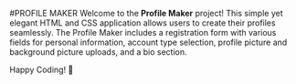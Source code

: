 #PROFILE MAKER
Welcome to the **Profile Maker** project!
This simple yet elegant HTML and CSS application allows users to create their profiles seamlessly.
The Profile Maker includes a registration form with various fields for personal information, account type selection, profile picture and background picture uploads, and a bio section.


Happy Coding! 🚀
